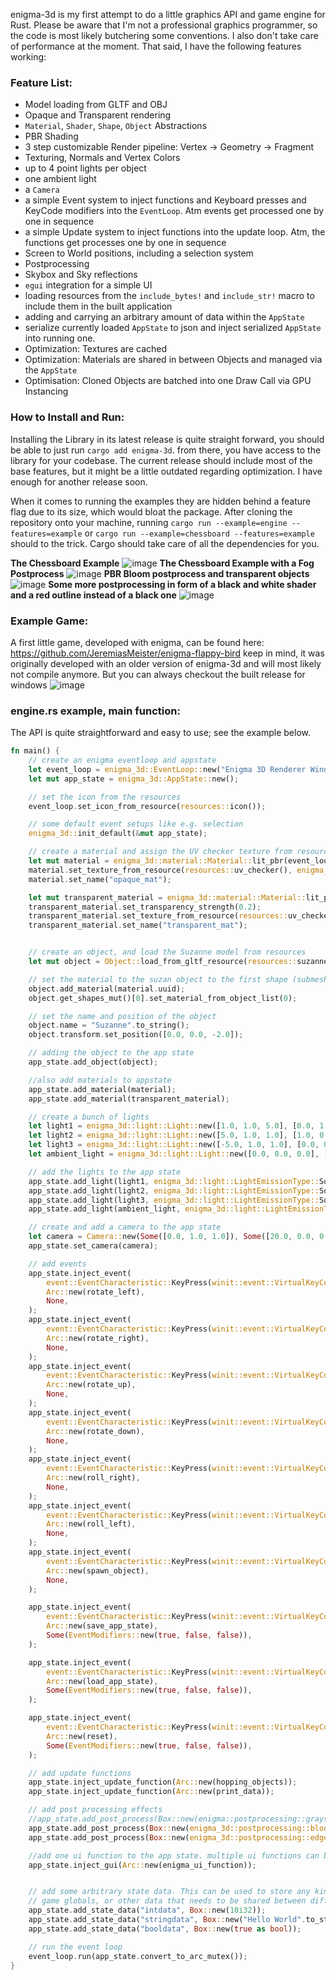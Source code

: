 enigma-3d is my first attempt to do a little graphics API and game engine for Rust.
Please be aware that I'm not a professional graphics programmer, so the code is most likely butchering some conventions. I also don't take care of performance at the moment. That said, I have the following features working:

### Feature List:
- Model loading from GLTF and OBJ
- Opaque and Transparent rendering
- `Material`, `Shader`, `Shape`, `Object` Abstractions
- PBR Shading
- 3 step customizable Render pipeline: Vertex -> Geometry -> Fragment 
- Texturing, Normals and Vertex Colors
- up to 4 point lights per object
- one ambient light
- a `Camera`
- a simple Event system to inject functions and Keyboard presses and KeyCode modifiers into the `EventLoop`. Atm events get processed one by one in sequence
- a simple Update system to inject functions into the update loop. Atm, the functions get processes one by one in sequence
- Screen to World positions, including a selection system
- Postprocessing
- Skybox and Sky reflections
- `egui` integration for a simple UI
- loading resources from the `include_bytes!` and `include_str!` macro to include them in the built application
- adding and carrying an arbitrary amount of data within the `AppState`
- serialize currently loaded `AppState` to json and inject serialized `AppState` into running one.
- Optimization: Textures are cached
- Optimization: Materials are shared in between Objects and managed via the `AppState`
- Optimisation: Cloned Objects are batched into one Draw Call via GPU Instancing 

### How to Install and Run:
Installing the Library in its latest release is quite straight forward, you should be able to just run `cargo add enigma-3d`. from there, you have access to the library for your codebase.
The current release should include most of the base features, but it might be a little outdated regarding optimization. I have enough for another release soon.

When it comes to running the examples they are hidden behind a feature flag due to its size, which would bloat the package. After cloning the repository onto your machine, running `cargo run --example=engine --features=example` or `cargo run --example=chessboard --features=example` should to the trick.
Cargo should take care of all the dependencies for you.

**The Chessboard Example**
![image](https://github.com/JeremiasMeister/enigma-3d/assets/19373094/b97c864c-2a85-464d-bd97-22c14159418e)
**The Chessboard Example with a Fog Postprocess**
![image](https://github.com/user-attachments/assets/8c259860-b34f-4f49-8dec-57ebbc566206)
**PBR Bloom postprocess and transparent objects**
![image](https://github.com/JeremiasMeister/enigma/assets/85162425/1d465331-c442-4c95-a472-ecfb9e58950c)
**Some more postprocessing in form of a black and white shader and a red outline instead of a black one**
![image](https://github.com/JeremiasMeister/enigma/assets/19373094/9003a00e-f52c-4692-b7b7-e387b780d456)

### Example Game:
A first little game, developed with enigma, can be found here: https://github.com/JeremiasMeister/enigma-flappy-bird
keep in mind, it was originally developed with an older version of enigma-3d and will most likely not compile anymore. But you can always checkout the built release for windows
![image](https://github.com/JeremiasMeister/enigma-flappy-bird/assets/19373094/aa3b35e7-d6c5-442a-a23d-db20a552a8a5)

### engine.rs example, main function:
The API is quite straightforward and easy to use; see the example below.
```rust
fn main() {
    // create an enigma eventloop and appstate
    let event_loop = enigma_3d::EventLoop::new("Enigma 3D Renderer Window", 1080, 720);
    let mut app_state = enigma_3d::AppState::new();

    // set the icon from the resources
    event_loop.set_icon_from_resource(resources::icon());

    // some default event setups like e.g. selection
    enigma_3d::init_default(&mut app_state);

    // create a material and assign the UV checker texture from resources
    let mut material = enigma_3d::material::Material::lit_pbr(event_loop.get_display_clone(), false);
    material.set_texture_from_resource(resources::uv_checker(), enigma_3d::material::TextureType::Albedo);
    material.set_name("opaque_mat");

    let mut transparent_material = enigma_3d::material::Material::lit_pbr(event_loop.get_display_clone(), true);
    transparent_material.set_transparency_strength(0.2);
    transparent_material.set_texture_from_resource(resources::uv_checker(), enigma_3d::material::TextureType::Albedo);
    transparent_material.set_name("transparent_mat");


    // create an object, and load the Suzanne model from resources
    let mut object = Object::load_from_gltf_resource(resources::suzanne());

    // set the material to the suzan object to the first shape (submesh) slot
    object.add_material(material.uuid);
    object.get_shapes_mut()[0].set_material_from_object_list(0);

    // set the name and position of the object
    object.name = "Suzanne".to_string();
    object.transform.set_position([0.0, 0.0, -2.0]);

    // adding the object to the app state
    app_state.add_object(object);

    //also add materials to appstate
    app_state.add_material(material);
    app_state.add_material(transparent_material);

    // create a bunch of lights
    let light1 = enigma_3d::light::Light::new([1.0, 1.0, 5.0], [0.0, 1.0, 0.0], 100.0, Some([1.0, 0.0, 0.0]), false);
    let light2 = enigma_3d::light::Light::new([5.0, 1.0, 1.0], [1.0, 0.0, 0.0], 100.0, None, false);
    let light3 = enigma_3d::light::Light::new([-5.0, 1.0, 1.0], [0.0, 0.0, 1.0], 100.0, None, false);
    let ambient_light = enigma_3d::light::Light::new([0.0, 0.0, 0.0], [1.0, 1.0, 1.0], 0.1, None, false);

    // add the lights to the app state
    app_state.add_light(light1, enigma_3d::light::LightEmissionType::Source);
    app_state.add_light(light2, enigma_3d::light::LightEmissionType::Source);
    app_state.add_light(light3, enigma_3d::light::LightEmissionType::Source);
    app_state.add_light(ambient_light, enigma_3d::light::LightEmissionType::Ambient); // only one ambient light is supported atm

    // create and add a camera to the app state
    let camera = Camera::new(Some([0.0, 1.0, 1.0]), Some([20.0, 0.0, 0.0]), Some(90.0), Some(16. / 9.), Some(0.01), Some(1024.));
    app_state.set_camera(camera);

    // add events
    app_state.inject_event(
        event::EventCharacteristic::KeyPress(winit::event::VirtualKeyCode::A),
        Arc::new(rotate_left),
        None,
    );
    app_state.inject_event(
        event::EventCharacteristic::KeyPress(winit::event::VirtualKeyCode::D),
        Arc::new(rotate_right),
        None,
    );
    app_state.inject_event(
        event::EventCharacteristic::KeyPress(winit::event::VirtualKeyCode::W),
        Arc::new(rotate_up),
        None,
    );
    app_state.inject_event(
        event::EventCharacteristic::KeyPress(winit::event::VirtualKeyCode::S),
        Arc::new(rotate_down),
        None,
    );
    app_state.inject_event(
        event::EventCharacteristic::KeyPress(winit::event::VirtualKeyCode::E),
        Arc::new(roll_right),
        None,
    );
    app_state.inject_event(
        event::EventCharacteristic::KeyPress(winit::event::VirtualKeyCode::Q),
        Arc::new(roll_left),
        None,
    );
    app_state.inject_event(
        event::EventCharacteristic::KeyPress(winit::event::VirtualKeyCode::Space),
        Arc::new(spawn_object),
        None,
    );

    app_state.inject_event(
        event::EventCharacteristic::KeyPress(winit::event::VirtualKeyCode::S),
        Arc::new(save_app_state),
        Some(EventModifiers::new(true, false, false)),
    );

    app_state.inject_event(
        event::EventCharacteristic::KeyPress(winit::event::VirtualKeyCode::O),
        Arc::new(load_app_state),
        Some(EventModifiers::new(true, false, false)),
    );

    app_state.inject_event(
        event::EventCharacteristic::KeyPress(winit::event::VirtualKeyCode::N),
        Arc::new(reset),
        Some(EventModifiers::new(true, false, false)),
    );

    // add update functions
    app_state.inject_update_function(Arc::new(hopping_objects));
    app_state.inject_update_function(Arc::new(print_data));

    // add post processing effects
    //app_state.add_post_process(Box::new(enigma::postprocessing::grayscale::GrayScale::new(&event_loop.display.clone())));
    app_state.add_post_process(Box::new(enigma_3d::postprocessing::bloom::Bloom::new(&event_loop.display.clone(), 0.9, 15)));
    app_state.add_post_process(Box::new(enigma_3d::postprocessing::edge::Edge::new(&event_loop.display.clone(), 0.8, [1.0, 0.0, 0.0])));

    //add one ui function to the app state. multiple ui functions can be added modularly
    app_state.inject_gui(Arc::new(enigma_ui_function));


    // add some arbitrary state data. This can be used to store any kind of data in the app state
    // game globals, or other data that needs to be shared between different parts of the application
    app_state.add_state_data("intdata", Box::new(10i32));
    app_state.add_state_data("stringdata", Box::new("Hello World".to_string() as String));
    app_state.add_state_data("booldata", Box::new(true as bool));

    // run the event loop
    event_loop.run(app_state.convert_to_arc_mutex());
}
```
